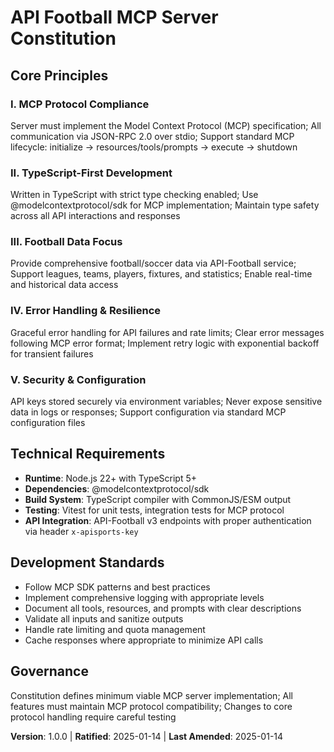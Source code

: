 # API Football MCP Server Constitution

## Core Principles

### I. MCP Protocol Compliance
Server must implement the Model Context Protocol (MCP) specification; All communication via JSON-RPC 2.0 over stdio; Support standard MCP lifecycle: initialize → resources/tools/prompts → execute → shutdown

### II. TypeScript-First Development
Written in TypeScript with strict type checking enabled; Use @modelcontextprotocol/sdk for MCP implementation; Maintain type safety across all API interactions and responses

### III. Football Data Focus
Provide comprehensive football/soccer data via API-Football service; Support leagues, teams, players, fixtures, and statistics; Enable real-time and historical data access

### IV. Error Handling & Resilience
Graceful error handling for API failures and rate limits; Clear error messages following MCP error format; Implement retry logic with exponential backoff for transient failures

### V. Security & Configuration
API keys stored securely via environment variables; Never expose sensitive data in logs or responses; Support configuration via standard MCP configuration files

## Technical Requirements

- **Runtime**: Node.js 22+ with TypeScript 5+
- **Dependencies**: @modelcontextprotocol/sdk
- **Build System**: TypeScript compiler with CommonJS/ESM output
- **Testing**: Vitest for unit tests, integration tests for MCP protocol
- **API Integration**: API-Football v3 endpoints with proper authentication via header `x-apisports-key`

## Development Standards

- Follow MCP SDK patterns and best practices
- Implement comprehensive logging with appropriate levels
- Document all tools, resources, and prompts with clear descriptions
- Validate all inputs and sanitize outputs
- Handle rate limiting and quota management
- Cache responses where appropriate to minimize API calls

## Governance

Constitution defines minimum viable MCP server implementation; All features must maintain MCP protocol compatibility; Changes to core protocol handling require careful testing

**Version**: 1.0.0 | **Ratified**: 2025-01-14 | **Last Amended**: 2025-01-14
